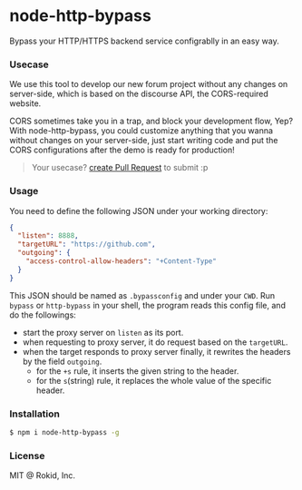 node-http-bypass
========================

Bypass your HTTP/HTTPS backend service configrablly in an easy way.

### Usecase

We use this tool to develop our new forum project without any changes on server-side, which is based on
the discourse API, the CORS-required website.

CORS sometimes take you in a trap, and block your development flow, Yep? With node-http-bypass, 
you could customize anything that you wanna without changes on your server-side, just start
writing code and put the CORS configurations after the demo is ready for production!

> Your usecase? [create Pull Request](https://github.com/Rokid/node-http-bypass/compare) to submit :p

### Usage

You need to define the following JSON under your working directory:

```json
{
  "listen": 8888,
  "targetURL": "https://github.com",
  "outgoing": {
    "access-control-allow-headers": "+Content-Type"
  }
}
```

This JSON should be named as `.bypassconfig` and under your `CWD`. Run `bypass` or `http-bypass` in your shell,
the program reads this config file, and do the followings:

- start the proxy server on `listen` as its port.
- when requesting to proxy server, it do request based on the `targetURL`.
- when the target responds to proxy server finally, it rewrites the headers by the field `outgoing`.
  - for the `+s` rule, it inserts the given string to the header.
  - for the `s`(string) rule, it replaces the whole value of the specific header.

### Installation

```sh
$ npm i node-http-bypass -g
```

### License

MIT @ Rokid, Inc.
